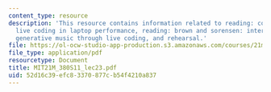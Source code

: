 ```yaml
---
content_type: resource
description: 'This resource contains information related to reading: collins et al:
  live coding in laptop performance, reading: brown and sorensen: interacting with
  generative music through live coding, and rehearsal.'
file: https://ol-ocw-studio-app-production.s3.amazonaws.com/courses/21m-380-music-and-technology-live-electronics-performance-practices-spring-2011/52d16c39efc83370877cb54f4210a837_MIT21M_380S11_lec23.pdf
file_type: application/pdf
resourcetype: Document
title: MIT21M_380S11_lec23.pdf
uid: 52d16c39-efc8-3370-877c-b54f4210a837
---
```


